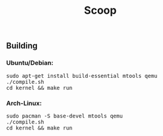 <h1 align="center">Scoop</h1>
<br />
<h2>Building</h2>
<h3>Ubuntu/Debian:</h3>
    <pre>sudo apt-get install build-essential mtools qemu<br/>./compile.sh<br/>cd kernel && make run</pre>
<h3>Arch-Linux:</h3>
    <pre>sudo pacman -S base-devel mtools qemu<br/>./compile.sh<br/>cd kernel && make run</pre>